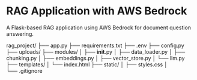 # RAG Application with AWS Bedrock

A Flask-based RAG application using AWS Bedrock for document question answering.

rag_project/
├── app.py
├── requirements.txt
├── .env
├── config.py
├── uploads/
├── modules/
│   ├── __init__.py
│   ├── data_loader.py
│   ├── chunking.py
│   ├── embeddings.py
│   ├── vector_store.py
│   └── llm.py
├── templates/
│   └── index.html
├── static/
│   ├── styles.css
│  
└── .gitignore   

